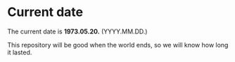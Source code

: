 # Current date

The current date is **1973.05.20.** (YYYY.MM.DD.)

This repository will be good when the world ends, so we will know how long it lasted.